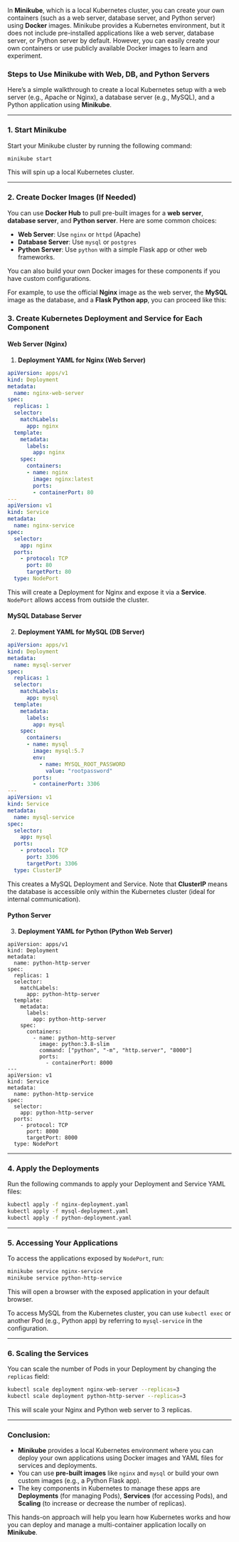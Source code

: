 In **Minikube**, which is a local Kubernetes cluster, you can create your own containers (such as a web server, database server, and Python server) using **Docker** images. Minikube provides a Kubernetes environment, but it does not include pre-installed applications like a web server, database server, or Python server by default. However, you can easily create your own containers or use publicly available Docker images to learn and experiment.

### Steps to Use Minikube with Web, DB, and Python Servers

Here’s a simple walkthrough to create a local Kubernetes setup with a web server (e.g., Apache or Nginx), a database server (e.g., MySQL), and a Python application using **Minikube**.

---

### 1. **Start Minikube**

Start your Minikube cluster by running the following command:

```bash
minikube start
```

This will spin up a local Kubernetes cluster.

---

### 2. **Create Docker Images (If Needed)**

You can use **Docker Hub** to pull pre-built images for a **web server**, **database server**, and **Python server**. Here are some common choices:

* **Web Server**: Use `nginx` or `httpd` (Apache)
* **Database Server**: Use `mysql` or `postgres`
* **Python Server**: Use `python` with a simple Flask app or other web frameworks.

You can also build your own Docker images for these components if you have custom configurations.

For example, to use the official **Nginx** image as the web server, the **MySQL** image as the database, and a **Flask Python app**, you can proceed like this:

### 3. **Create Kubernetes Deployment and Service for Each Component**

#### Web Server (Nginx)

1. **Deployment YAML for Nginx (Web Server)**

```yaml
apiVersion: apps/v1
kind: Deployment
metadata:
  name: nginx-web-server
spec:
  replicas: 1
  selector:
    matchLabels:
      app: nginx
  template:
    metadata:
      labels:
        app: nginx
    spec:
      containers:
      - name: nginx
        image: nginx:latest
        ports:
        - containerPort: 80
---
apiVersion: v1
kind: Service
metadata:
  name: nginx-service
spec:
  selector:
    app: nginx
  ports:
    - protocol: TCP
      port: 80
      targetPort: 80
  type: NodePort
```

This will create a Deployment for Nginx and expose it via a **Service**. `NodePort` allows access from outside the cluster.

#### MySQL Database Server

2. **Deployment YAML for MySQL (DB Server)**

```yaml
apiVersion: apps/v1
kind: Deployment
metadata:
  name: mysql-server
spec:
  replicas: 1
  selector:
    matchLabels:
      app: mysql
  template:
    metadata:
      labels:
        app: mysql
    spec:
      containers:
      - name: mysql
        image: mysql:5.7
        env:
          - name: MYSQL_ROOT_PASSWORD
            value: "rootpassword"
        ports:
        - containerPort: 3306
---
apiVersion: v1
kind: Service
metadata:
  name: mysql-service
spec:
  selector:
    app: mysql
  ports:
    - protocol: TCP
      port: 3306
      targetPort: 3306
  type: ClusterIP
```

This creates a MySQL Deployment and Service. Note that **ClusterIP** means the database is accessible only within the Kubernetes cluster (ideal for internal communication).

#### Python Server

3. **Deployment YAML for Python (Python Web Server)**

```
apiVersion: apps/v1
kind: Deployment
metadata:
  name: python-http-server
spec:
  replicas: 1
  selector:
    matchLabels:
      app: python-http-server
  template:
    metadata:
      labels:
        app: python-http-server
    spec:
      containers:
        - name: python-http-server
          image: python:3.8-slim
          command: ["python", "-m", "http.server", "8000"]
          ports:
            - containerPort: 8000
---
apiVersion: v1
kind: Service
metadata:
  name: python-http-service
spec:
  selector:
    app: python-http-server
  ports:
    - protocol: TCP
      port: 8000
      targetPort: 8000
  type: NodePort
```
---

### 4. **Apply the Deployments**

Run the following commands to apply your Deployment and Service YAML files:

```bash
kubectl apply -f nginx-deployment.yaml
kubectl apply -f mysql-deployment.yaml
kubectl apply -f python-deployment.yaml
```

---

### 5. **Accessing Your Applications**

To access the applications exposed by `NodePort`, run:

```bash
minikube service nginx-service
minikube service python-http-service
```

This will open a browser with the exposed application in your default browser.

To access MySQL from the Kubernetes cluster, you can use `kubectl exec` or another Pod (e.g., Python app) by referring to `mysql-service` in the configuration.

---

### 6. **Scaling the Services**

You can scale the number of Pods in your Deployment by changing the `replicas` field:

```bash
kubectl scale deployment nginx-web-server --replicas=3
kubectl scale deployment python-http-server --replicas=3
```

This will scale your Nginx and Python web server to 3 replicas.

---

### **Conclusion:**

* **Minikube** provides a local Kubernetes environment where you can deploy your own applications using Docker images and YAML files for services and deployments.
* You can use **pre-built images** like `nginx` and `mysql` or build your own custom images (e.g., a Python Flask app).
* The key components in Kubernetes to manage these apps are **Deployments** (for managing Pods), **Services** (for accessing Pods), and **Scaling** (to increase or decrease the number of replicas).

This hands-on approach will help you learn how Kubernetes works and how you can deploy and manage a multi-container application locally on **Minikube**.
